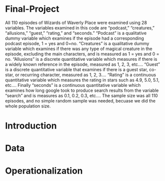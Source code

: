 # Final-Project
All 110 episodes of Wizards of Waverly Place were examined using 28 variables. The variables examined in this code are “podcast,” “creatures,” “allusions,” “guest,” “rating,” and “seconds.” “Podcast” is a qualitative dummy variable which examines if the episode had a corresponding podcast episode, 1 = yes and 0=no. “Creatures” is a qualitative dummy variable which examines if there was any type of magical creature in the episode, excluding the main characters, and is measured as 1 = yes and 0 = no. “Allusions” is a discrete quantitative variable which measures if there is a widely known reference in the episode, measured as 1, 2, 3, etc…. “Guest” is a discrete quantitative variable that examines if there is a guest star, co-star, or recurring character, measured as 1, 2, 3…. “Rating” is a continuous quantitative variable which measures the rating in stars such as 4.9, 5.0, 5.1, etc…. Finally “seconds” is a continuous quantitative variable which examines how long google took to produce search results from the variable “search” and is measures as 0.1, 0.2, 0.3, etc…. The sample size was all 110 episodes, and no simple random sample was needed, becuase we did the whole population size.

# Introduction


# Data

# Operationalization 
